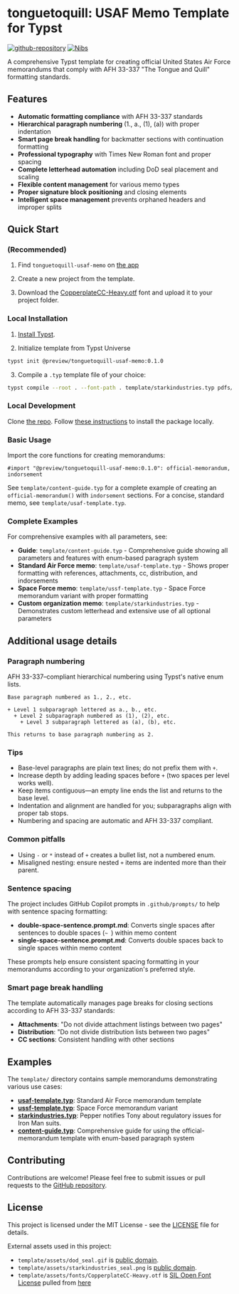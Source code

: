 

# tonguetoquill: USAF Memo Template for Typst


[![github-repository](https://img.shields.io/badge/GitHub-Repository-blue?logo=github)](https://github.com/SnpM/tonguetoquill-usaf-memo)
[![Nibs](https://img.shields.io/badge/author-Nibs-white?logo=github)](https://github.com/SnpM)

A comprehensive Typst template for creating official United States Air Force memorandums that comply with AFH 33-337 "The Tongue and Quill" formatting standards.

## Features

- **Automatic formatting compliance** with AFH 33-337 standards
- **Hierarchical paragraph numbering** (1., a., (1), (a)) with proper indentation
- **Smart page break handling** for backmatter sections with continuation formatting
- **Professional typography** with Times New Roman font and proper spacing
- **Complete letterhead automation** including DoD seal placement and scaling
- **Flexible content management** for various memo types
- **Proper signature block positioning** and closing elements
- **Intelligent space management** prevents orphaned headers and improper splits

## Quick Start

### (Recommended)

1. Find `tonguetoquill-usaf-memo` on [the app](https://typst.app/?q=tonguetoquill-usaf-memo&template=tonguetoquill-usaf-memo)

2. Create a new project from the template.

3. Download the [CopperplateCC-Heavy.otf](https://github.com/SnpM/tonguetoquill-usaf-memo/blob/bebba4c1a51f9d67ca66e08109439b2c637e1015/template/assets/fonts/CopperplateCC-Heavy.otf) font and upload it to your project folder.

### Local Installation

1. [Install Typst](https://github.com/typst/typst?tab=readme-ov-file#installation).

2. Initialize template from Typst Universe
```bash
typst init @preview/tonguetoquill-usaf-memo:0.1.0
```

3. Compile a `.typ` template file of your choice:
```bash
typst compile --root . --font-path . template/starkindustries.typ pdfs/starkindustries.pdf
```

### Local Development

Clone [the repo](https://github.com/SnpM/tonguetoquill-usaf-memo). Follow [these instructions](https://github.com/typst/packages/tree/main?tab=readme-ov-file#local-packages) to install the package locally. 

### Basic Usage

Import the core functions for creating memorandums:

```typst
#import "@preview/tonguetoquill-usaf-memo:0.1.0": official-memorandum, indorsement
```

See `template/content-guide.typ` for a complete example of creating an `official-memorandum()` with `indorsement` sections. For a concise, standard memo, see `template/usaf-template.typ`.

### Complete Examples

For comprehensive examples with all parameters, see:
- **Guide**: `template/content-guide.typ` - Comprehensive guide showing all parameters and features with enum-based paragraph system
- **Standard Air Force memo**: `template/usaf-template.typ` - Shows proper formatting with references, attachments, cc, distribution, and indorsements
- **Space Force memo**: `template/ussf-template.typ` - Space Force memorandum variant with proper formatting
- **Custom organization memo**: `template/starkindustries.typ` - Demonstrates custom letterhead and extensive use of all optional parameters

## Additional usage details

### Paragraph numbering

AFH 33-337–compliant hierarchical numbering using Typst's native enum lists.

```typst
Base paragraph numbered as 1., 2., etc.

+ Level 1 subparagraph lettered as a., b., etc.
  + Level 2 subparagraph numbered as (1), (2), etc.
    + Level 3 subparagraph lettered as (a), (b), etc.

This returns to base paragraph numbering as 2.
```

### Tips
- Base-level paragraphs are plain text lines; do not prefix them with `+`.
- Increase depth by adding leading spaces before `+` (two spaces per level works well).
- Keep items contiguous—an empty line ends the list and returns to the base level.
- Indentation and alignment are handled for you; subparagraphs align with proper tab stops.
- Numbering and spacing are automatic and AFH 33-337 compliant.

### Common pitfalls
- Using `-` or `*` instead of `+` creates a bullet list, not a numbered enum.
- Misaligned nesting: ensure nested `+` items are indented more than their parent.

### Sentence spacing

The project includes GitHub Copilot prompts in `.github/prompts/` to help with sentence spacing formatting:

- **double-space-sentence.prompt.md**: Converts single spaces after sentences to double spaces (`~ `) within memo content
- **single-space-sentence.prompt.md**: Converts double spaces back to single spaces within memo content

These prompts help ensure consistent spacing formatting in your memorandums according to your organization's preferred style.

### Smart page break handling

The template automatically manages page breaks for closing sections according to AFH 33-337 standards:

- **Attachments**: "Do not divide attachment listings between two pages"
- **Distribution**: "Do not divide distribution lists between two pages"
- **CC sections**: Consistent handling with other sections

## Examples

The `template/` directory contains sample memorandums demonstrating various use cases:

- [**usaf-template.typ**](template/usaf-template.typ): Standard Air Force memorandum template
- [**ussf-template.typ**](template/ussf-template.typ): Space Force memorandum variant
- [**starkindustries.typ**](template/starkindustries.typ): Pepper notifies Tony about regulatory issues for Iron Man suits.
- [**content-guide.typ**](template/content-guide.typ): Comprehensive guide for using the official-memorandum template with enum-based paragraph system

## Contributing

Contributions are welcome! Please feel free to submit issues or pull requests to the [GitHub repository](https://github.com/SnpM/tonguetoquill-usaf-memo).

## License

This project is licensed under the MIT License - see the [LICENSE](LICENSE) file for details.

External assets used in this project:

- `template/assets/dod_seal.gif` is [public domain](https://commons.wikimedia.org/wiki/File:Seal_of_the_United_States_Department_of_Defense_(2001%E2%80%932022).svg).
- `template/assets/starkindustries_seal.png` is [public domain](https://commons.wikimedia.org/wiki/File:Stark_Industries.png).
- `template/assets/fonts/CopperplateCC-Heavy.otf` is [SIL Open Font License](./template/assets/fonts/LICENSE.md) pulled from [here](https://github.com/CowboyCollective/CopperplateCC)